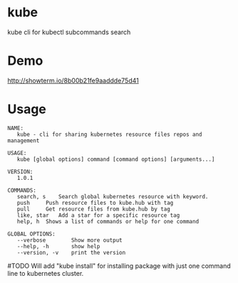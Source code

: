 # kube
kube cli for kubectl subcommands search
# Demo
http://showterm.io/8b00b21fe9aaddde75d41
# Usage
```
NAME:
   kube - cli for sharing kubernetes resource files repos and management

USAGE:
   kube [global options] command [command options] [arguments...]
   
VERSION:
   1.0.1
   
COMMANDS:
   search, s	Search global kubernetes resource with keyword.
   push		Push resource files to kube.hub with tag
   pull		Get resource files from kube.hub by tag
   like, star	Add a star for a specific resource tag
   help, h	Shows a list of commands or help for one command
   
GLOBAL OPTIONS:
   --verbose		Show more output
   --help, -h		show help
   --version, -v	print the version
```

#TODO
Will add "kube install" for installing package with just one command line to kubernetes cluster.
